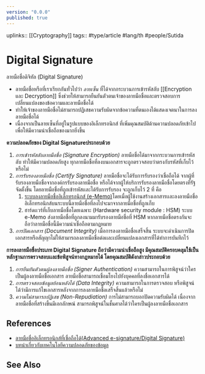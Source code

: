```yaml
---
version: "0.0.0"
published: true
---
```

uplinks:: [[Cryptography]]
tags:: #type/article #lang/th #people/Sutida

# Digital Signature
ลายมือชื่อดิจิทัล (Digital Signature)
- ลายมือชื่อหรือที่เราเรียกกันทั่วไปว่า *ลายเซ็น* ที่ได้จากกระบวนการเข้ารหัสลับ [[Encryption และ Decryption]] ซึ่งช่วยให้สามารถยืนยันตัวตนเจ้าของลายมือชื่อและตรวจสอบการเปลี่ยนแปลงของข้อความและลายมือชื่อได้
- ทำให้เจ้าของลายมือชื่อไม่สามารถปฏิเสธความรับผิดจากข้อความที่ตนเองได้แสดงเจตนาในการลงลายมือชื่อได้
- เนื่องจากเป็นลายเซ็นที่อยู่ในรูปแบบของอิเล็กทรอนิกส์ ที่เพิ่มคุณสมบัติด้านความปลอดภัยเข้าไปเพื่อให้มีความน่าเชื่อถือของมากยิ่งขึ้น 

**ความปลอดภัยของ Digital Signatureประกอบด้วย**
1. *การเข้ารหัสลับลายมือชื่อ (Signature Encryption)* ลายมือชื่อได้มาจากกระบวนการเข้ารหัสลับ ทำให้มีความปลอดภัยสูง ทุกลายมือชื่อที่ลงบนเอกสารจะถูกตรวจสอบว่าตรงกับรหัสที่เก็บไว้หรือไม่
2. *การรับรองลายมือชื่อ (Certify Signature)* ลายมือชื่อจะได้รับการรับรองว่าเชื่อถือได้ จากผู้ที่รับรองลายมือชื่อจากองค์กรรับรองลายมือชื่อ หรือได้จากผู้ให้บริการรับรองลายมือชื่อโดยตรงที่รัฐจัดตั้งขึ้น
    โดยลายมือชื่อที่ถูกเข้ารหัสเเละได้รับการรับรอง จะถูกเก็บไว้ 2 ที่ คือ
    1.  [ระบบลงลายมือชื่ออิเล็กทรอนิกส์ (e-Memo)](https://www.codium.co/e-signature)โดยเมื่อผู้ใช้งานสร้างเอกสารเเละลงลายมือชื่ออิเล็กทรอนิกส์บนระบบนี้ลายมือชื่อที่ลงไปจะมาจากลายมือชื่อที่ถูกเก็บ    
	2. ฮาร์ดเเวร์ที่เก็บลายมือชื่อโดยเฉพาะ (Hardware security module : HSM)  ระบบ e-Memo ส่งลายมือชื่อที่ถูกลงนามมารับรองลายมือชื่อที่ HSM หากลายมือชื่อตรงกันจะถือว่าลายมือชื่อนี้มีความน่าเชื่อถือตามกฎหมาย
3. *การปิดเอกสาร (Document Integrity)*  เมื่อการลงลายมือชื่อเสร็จสิ้น ระบบจะดำเนินการปิดเอกสารหรือสัญญาไม่ให้สามารถลงลายมือชื่อต่อเเละเปลี่ยนแปลงเอกสารที่ได้ทำการบันทึกไว้		

**การลงลายมือชื่อประเภท Digital Signature ถือว่ามีความน่าเชื่อถือสูง มีคุณสมบัติครอบคลุมใช้เป็นหลักฐานการตรวจสอบเเละข้อพิสูจน์ทางกฎหมายได้ โดยคุณสมบัติดังกล่าวประกอบด้วย**
1. *การยืนยันตัวตนผู้ลงลายมือชื่อ (Signer Authentication)* ความสามารถในการพิสูจน์ว่าใครเป็นผู้ลงลายมือชื่อเอกสาร ลายมือชื่อสามารถเชื่อมโยงไปยังบุคคลที่ลงชื่อเอกสารได้
2. *การตรวจสอบข้อมูลย้อนหลังได้ (Data Integrity)* ความสามารถในการตรวจสอบ หรือพิสูจน์ได้ว่ามีการแก้ไขเอกสารหลังจากการลงลายมือชื่อเสร็จสิ้นแล้วหรือไม่
3. *ความไม่สามารถปฏิเสธ (Non-Repudiation)* การไม่สามารถบอกปัดความรับผิดได้ เนื่องจากลายมือชื่อที่สร้างขึ้นมีเอกลักษณ์ สามารถพิสูจน์ในชั้นศาลได้ว่าใครเป็นผู้ลงลายมือชื่อเอกสาร  


## References
- [ลายมือชื่ออิเล็กทรอนิกส์ที่เชื่อถือได้(Advanced e-signature/Digital Signature)](https://codium.co/blogs/30-What-the-difference-between-e-signature-and-digital-signature?utm_source=google&utm_medium=cpc&utm_campaign=eMemo-article&utm_content=Article-230821-esigvsdigital&utm_term=digital%20signature%20%E0%B8%84%E0%B8%B7%E0%B8%AD&gclid=CjwKCAjw9e6SBhB2EiwA5myr9tUT98mFOEcTg_LE8kmYmzY0Q7_5XniIeg5Nb4mwD8ziNTuTi6qENBoCRO8QAvD_BwE)
-  [บทนำเกี่ยวกับเทคโนโลยีความปลอดภัยของข้อมูล](https://www.nrca.go.th/content/02-1.html)

## See Also
